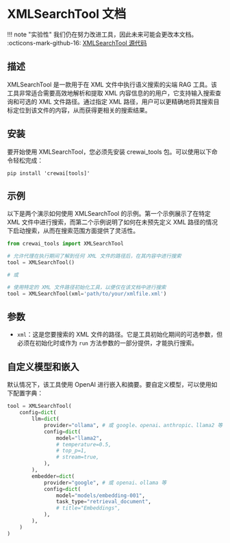 # XMLSearchTool 文档

!!! note "实验性"
    我们仍在努力改进工具，因此未来可能会更改本文档。
    :octicons-mark-github-16: [XMLSearchTool 源代码](https://github.com/aithoughts/aipmAI-tools/tree/zh/src/crewai_tools/tools/xml_search_tool)

## 描述
XMLSearchTool 是一款用于在 XML 文件中执行语义搜索的尖端 RAG 工具。该工具非常适合需要高效地解析和提取 XML 内容信息的的用户，它支持输入搜索查询和可选的 XML 文件路径。通过指定 XML 路径，用户可以更精确地将其搜索目标定位到该文件的内容，从而获得更相关的搜索结果。

## 安装
要开始使用 XMLSearchTool，您必须先安装 crewai_tools 包。可以使用以下命令轻松完成：

```shell
pip install 'crewai[tools]'
```

## 示例
以下是两个演示如何使用 XMLSearchTool 的示例。第一个示例展示了在特定 XML 文件中进行搜索，而第二个示例说明了如何在未预先定义 XML 路径的情况下启动搜索，从而在搜索范围方面提供了灵活性。

```python
from crewai_tools import XMLSearchTool

# 允许代理在执行期间了解到任何 XML 文件的路径后，在其内容中进行搜索
tool = XMLSearchTool()

# 或

# 使用特定的 XML 文件路径初始化工具，以便仅在该文档中进行搜索
tool = XMLSearchTool(xml='path/to/your/xmlfile.xml')
```

## 参数
- `xml`：这是您要搜索的 XML 文件的路径。它是工具初始化期间的可选参数，但必须在初始化时或作为 `run` 方法参数的一部分提供，才能执行搜索。

## 自定义模型和嵌入

默认情况下，该工具使用 OpenAI 进行嵌入和摘要。要自定义模型，可以使用如下配置字典：

```python
tool = XMLSearchTool(
    config=dict(
        llm=dict(
            provider="ollama", # 或 google、openai、anthropic、llama2 等
            config=dict(
                model="llama2",
                # temperature=0.5,
                # top_p=1,
                # stream=true,
            ),
        ),
        embedder=dict(
            provider="google", # 或 openai、ollama 等
            config=dict(
                model="models/embedding-001",
                task_type="retrieval_document",
                # title="Embeddings",
            ),
        ),
    )
)
```
